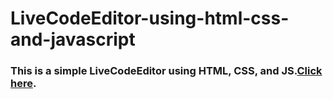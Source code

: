 # LiveCodeEditor-using-html-css-and-javascript
### This is a simple LiveCodeEditor using HTML, CSS, and JS.[Click here](https://pallavinayak331.github.io/LiveCodeEditor/).
